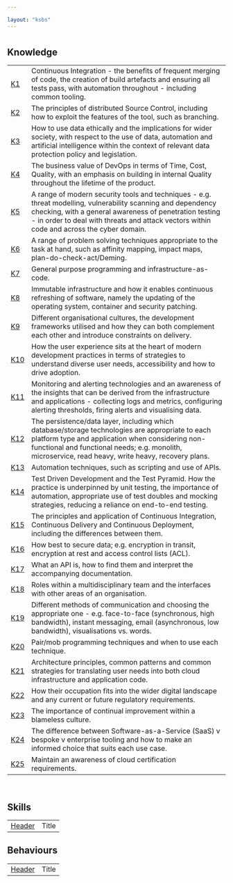 ```yaml
---

layout: "ksbs"
---
```

#

## Knowledge

|  |  |
| - | - |
| [K1](../tags/k1) | Continuous Integration - the benefits of frequent merging of code, the creation of build artefacts and ensuring all tests pass, with automation throughout - including common tooling. |
| [K2](../tags/k2) | The principles of distributed Source Control, including how to exploit the features of the tool, such as branching. |
| [K3](../tags/k3) | How to use data ethically and the implications for wider society, with respect to the use of data, automation and artificial intelligence within the context of relevant data protection policy and legislation. |
| [K4](../tags/k4) | The business value of DevOps in terms of Time, Cost, Quality, with an emphasis on building in internal Quality throughout the lifetime of the product. |
| [K5](../tags/k5) | A range of modern security tools and techniques - e.g. threat modelling, vulnerability scanning and dependency checking, with a general awareness of penetration testing - in order to deal with threats and attack vectors within code and across the cyber domain. |
| [K6](../tags/k6) | A range of problem solving techniques appropriate to the task at hand, such as affinity mapping, impact maps, plan-do-check-act/Deming. |
| [K7](../tags/k7) | General purpose programming and infrastructure-as-code. |
| [K8](../tags/k8) | Immutable infrastructure and how it enables continuous refreshing of software, namely the updating of the operating system, container and security patching. |
| [K9](../tags/k9) | Different organisational cultures, the development frameworks utilised and how they can both complement each other and introduce constraints on delivery. |
| [K10](../tags/k10) | How the user experience sits at the heart of modern development practices in terms of strategies to understand diverse user needs, accessibility and how to drive adoption. |
| [K11](../tags/k11) |  Monitoring and alerting technologies and an awareness of the insights that can be derived from the infrastructure and applications - collecting logs and metrics, configuring alerting thresholds, firing alerts and visualising data. |
| [K12](../tags/k12) | The persistence/data layer, including which database/storage technologies are appropriate to each platform type and application when considering non-functional and functional needs; e.g. monolith, microservice, read heavy, write heavy, recovery plans. |
| [K13](../tags/k13) | Automation techniques, such as scripting and use of APIs. |
| [K14](../tags/k14) | Test Driven Development and the Test Pyramid. How the practice is underpinned by unit testing, the importance of automation, appropriate use of test doubles and mocking strategies, reducing a reliance on end-to-end testing. |
| [K15](../tags/k15) | The principles and application of Continuous Integration, Continuous Delivery and Continuous Deployment, including the differences between them. |
| [K16](../tags/k16) | How best to secure data; e.g. encryption in transit, encryption at rest and access control lists (ACL). |
| [K17](../tags/k17) | What an API is, how to find them and interpret the accompanying documentation. |
| [K18](../tags/k18) | Roles within a multidisciplinary team and the interfaces with other areas of an organisation. |
| [K19](../tags/k19) | Different methods of communication and choosing the appropriate one - e.g. face-to-face (synchronous, high bandwidth), instant messaging, email (asynchronous, low bandwidth), visualisations vs. words. |
| [K20](../tags/k20) | Pair/mob programming techniques and when to use each technique. |
| [K21](../tags/k21) | Architecture principles, common patterns and common strategies for translating user needs into both cloud infrastructure and application code. |
| [K22](../tags/k22) | How their occupation fits into the wider digital landscape and any current or future regulatory requirements. |
| [K23](../tags/k23) | The importance of continual improvement within a blameless culture. |
| [K24](../tags/k24) | The difference between Software-as-a-Service (SaaS) v bespoke v enterprise tooling and how to make an informed choice that suits each use case. |
| [K25](../tags/k25) | Maintain an awareness of cloud certification requirements. |
<pre>

</pre>

## Skills

|  |  |
| - | - |
| [Header](../tags/example/) | Title |

## Behaviours

|  |  |
| - | - |
| [Header](../tags/example/) | Title |
